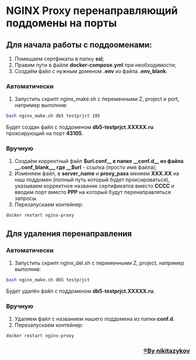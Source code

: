 # NGINX Proxy перенаправляющий поддомены на порты

## Для начала работы с поддооменами:
1. Помещаем сертфикаты в папку __ssl__;
2. Правим пути в файле __docker-compose.yml__ при необходимости;
3. Создаём файл с нужным доменом __.env__ из файла __.env_blank__.

### Автоматически
1. Запустить скрипт nginx_make.sh с переменными Z, project и port, например выполнив:
```sh
bash nginx_make.sh db5 testprjct 105
```
Будет создан файл с поддоменом __db5-testprjct.XXXXX.ru__ проксирующий на порт __43105__.

### Вручную
1. Создаём корректный файл __$url.conf__ в папке __conf.d__ из файла __.conf_blank__, где __$url__ - ссылка (просто имя файла);
2. Изменяем файл, в __server_name__ и __proxy_pass__ меняем __XXX.XX__ на наш поддомен (полный путь который будет проксироваться), указываем корректное название сертификатов вместо __CCCC__ и вводим порт вместо __PPP__ на который будут перенаправляться запросы.
3. Перезапускаем контейнер:
```sh
docker restart nginx-proxy
```

## Для удаления перенаправления
### Автоматически
1. Запустить скрипт nginx_del.sh с переменными Z, project, например выполнив:
```sh
bash nginx_make.sh db5 testprjct
```
Будет удалён файл с поддоменом __db5-testprjct.XXXXX.ru__.

### Вручную 
1. Удаляем файл с названием нашего поддомена из папки __conf.d__.
2. Перезапускаем контейнер:
```sh
docker restart nginx-proxy
```
<h3 align="right"><b><a  href="https://github.com/nikitazykov">®By nikitazykov</a></b></h3>